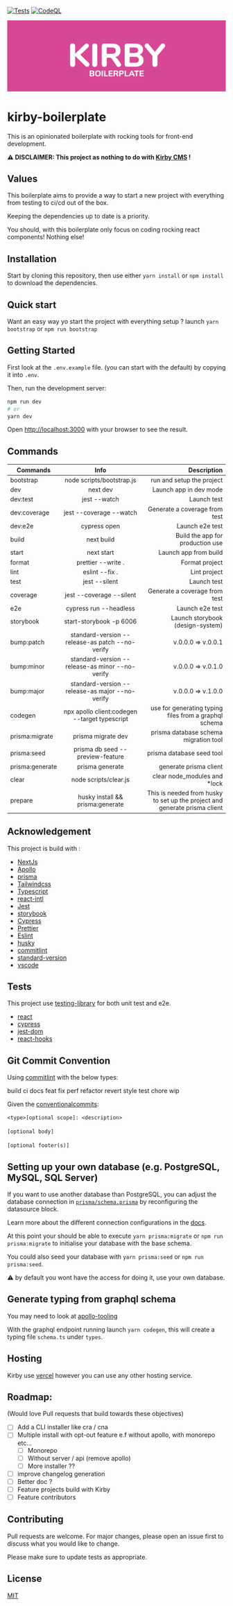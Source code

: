 [![Tests](https://github.com/FabienGreard/kirby-boilerplate/actions/workflows/tests.yml/badge.svg)](https://github.com/FabienGreard/kirby-boilerplate/actions/workflows/tests.yml)
[![CodeQL](https://github.com/FabienGreard/kirby-boilerplate/actions/workflows/codeql-analysis.yml/badge.svg)](https://github.com/FabienGreard/kirby-boilerplate/actions/workflows/codeql-analysis.yml)

![](public/images/og-image.png)

# kirby-boilerplate

This is an opinionated boilerplate with rocking tools for front-end development.

**⚠️ DISCLAIMER: This project as nothing to do with [Kirby CMS](https://getkirby.com/) !**

## Values

This boilerplate aims to provide a way to start a new project with everything from testing to ci/cd out of the box.

Keeping the dependencies up to date is a priority.

You should, with this boilerplate only focus on coding rocking react components! Nothing else!

## Installation

Start by cloning this repository, then use either `yarn install` or `npm install` to download the dependencies.

## Quick start

Want an easy way yo start the project with everything setup ? launch `yarn bootstrap` or `npm run bootstrap`

## Getting Started

First look at the `.env.example` file. (you can start with the default) by copying it into `.env`.

Then, run the development server:

```bash
npm run dev
# or
yarn dev
```

Open [http://localhost:3000](http://localhost:3000) with your browser to see the result.

## Commands

| Commands        |                      Info                       |                                                                Description |
| --------------- | :---------------------------------------------: | -------------------------------------------------------------------------: |
| bootstrap       |            node scripts/bootstrap.js            |                                                  run and setup the project |
| dev             |                    next dev                     |                                                     Launch app in dev mode |
| dev:test        |                  jest --watch                   |                                                                Launch test |
| dev:coverage    |             jest --coverage --watch             |                                              Generate a coverage from test |
| dev:e2e         |                  cypress open                   |                                                            Launch e2e test |
| build           |                   next build                    |                                           Build the app for production use |
| start           |                   next start                    |                                                      Launch app from build |
| format          |               prettier --write .                |                                                             Format project |
| lint            |                 eslint --fix .                  |                                                               Lint project |
| test            |                  jest --silent                  |                                                                Launch test |
| coverage        |            jest --coverage --silent             |                                              Generate a coverage from test |
| e2e             |             cypress run --headless              |                                                            Launch e2e test |
| storybook       |             start-storybook -p 6006             |                                           Launch storybook (design-system) |
| bump:patch      | standard-version --release-as patch --no-verify |                                                         v.0.0.0 => v.0.0.1 |
| bump:minor      | standard-version --release-as minor --no-verify |                                                         v.0.0.0 => v.0.1.0 |
| bump:major      | standard-version --release-as major --no-verify |                                                         v.0.0.0 => v.1.0.0 |
| codegen         |  npx apollo client:codegen --target typescript  |                      use for generating typing files from a graphql schema |
| prisma:migrate  |               prisma migrate dev                |                                      prisma database schema migration tool |
| prisma:seed     |        prisma db seed --preview-feature         |                                                  prisma database seed tool |
| prisma:generate |                 prisma generate                 |                                                     generate prisma client |
| clear           |              node scripts/clear.js              |                                              clear node_modules and \*lock |
| prepare         |        husky install && prisma:generate         | This is needed from husky to set up the project and generate prisma client |

## Acknowledgement

This project is build with :

- [NextJs](https://nextjs.org/)
- [Apollo](https://www.apollographql.com/)
- [prisma](https://www.prisma.io/)
- [Tailwindcss](https://tailwindcss.com/)
- [Typescript](https://www.typescriptlang.org/)
- [react-intl](https://formatjs.io/)
- [Jest](https://jestjs.io/)
- [storybook](https://storybook.js.org/)
- [Cypress](https://www.cypress.io/)
- [Prettier](https://prettier.io/)
- [Eslint](https://eslint.org/)
- [husky](https://typicode.github.io/husky/#/)
- [commitlint](https://commitlint.js.org/#/)
- [standard-version](https://github.com/conventional-changelog/standard-version)
- [vscode](https://code.visualstudio.com/)

## Tests

This project use [testing-library](https://testing-library.com/) for both unit test and e2e.

- [react](https://testing-library.com/docs/react-testing-library/intro)
- [cypress](https://testing-library.com/docs/cypress-testing-library/intro)
- [jest-dom](https://github.com/testing-library/jest-dom)
- [react-hooks](https://react-hooks-testing-library.com/)

## Git Commit Convention

Using [commitlint](https://commitlint.js.org/#/) with the below types:

build
ci
docs
feat
fix
perf
refactor
revert
style
test
chore
wip

Given the [conventionalcommits](https://www.conventionalcommits.org/en/v1.0.0/):

```
<type>[optional scope]: <description>

[optional body]

[optional footer(s)]
```

## Setting up your own database (e.g. PostgreSQL, MySQL, SQL Server)

If you want to use another database than PostgreSQL, you can adjust the database connection in [`prisma/schema.prisma`](hhttps://github.com/FabienGreard/kirby-boilerplate/tree/main/prisma/schema.prisma) by reconfiguring the datasource block.

Learn more about the different connection configurations in the [docs](https://www.prisma.io/docs/reference/database-reference/connection-urls).

At this point your should be able to execute `yarn prisma:migrate` or `npm run prisma:migrate` to initialise your database with the base schema.

You could also seed your database with `yarn prisma:seed` or `npm run prisma:seed`.

:warning: by default you wont have the access for doing it, use your own database.

## Generate typing from graphql schema

You may need to look at [apollo-tooling](https://github.com/apollographql/apollo-tooling)

With the graphql endpoint running launch `yarn codegen`, this will create a typing file `schema.ts` under `types`.

## Hosting

Kirby use [vercel](https://vercel.com/docs) however you can use any other hosting service.

## Roadmap:

(Would love Pull requests that build towards these objectives)

- [ ] Add a CLI installer like cra / cna
- [ ] Multiple install with opt-out feature e.f without apollo, with monorepo etc...
  - [ ] Monorepo
  - [ ] Without server / api (remove apollo)
  - [ ] More installer ??
- [ ] improve changelog generation
- [ ] Better doc ?
- [ ] Feature projects build with Kirby
- [ ] Feature contributors

## Contributing

Pull requests are welcome. For major changes, please open an issue first to discuss what you would like to change.

Please make sure to update tests as appropriate.

## License

[MIT](https://choosealicense.com/licenses/mit/)
